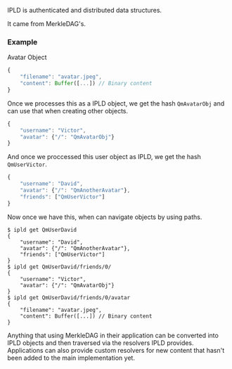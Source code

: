 IPLD is authenticated and distributed data structures.

It came from MerkleDAG's.

### Example

Avatar Object

```js
{
	"filename": "avatar.jpeg",
	"content": Buffer([...]) // Binary content
}
```

Once we processes this as a IPLD object, we get the hash `QmAvatarObj` and
can use that when creating other objects.

```js
{
	"username": "Victor",
	"avatar": {"/": "QmAvatarObj"}
}
```

And once we proccessed this user object as IPLD, we get the hash `QmUserVictor`.

```js
{
	"username": "David",
	"avatar": {"/": "QmAnotherAvatar"},
	"friends": ["QmUserVictor"]
}
```

Now once we have this, when can navigate objects by using paths.

```
$ ipld get QmUserDavid
{
	"username": "David",
	"avatar": {"/": "QmAnotherAvatar"},
	"friends": ["QmUserVictor"]
}
$ ipld get QmUserDavid/friends/0/
{
	"username": "Victor",
	"avatar": {"/": "QmAvatarObj"}
}
$ ipld get QmUserDavid/friends/0/avatar
{
	"filename": "avatar.jpeg",
	"content": Buffer([...]) // Binary content
}
```

Anything that using MerkleDAG in their application can be converted into IPLD
objects and then traversed via the resolvers IPLD provides. Applications can
also provide custom resolvers for new content that hasn't been added to the main
implementation yet.
